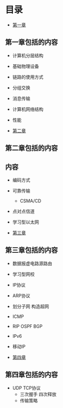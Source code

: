 # 目录
- [第一章]()
## 第一章包括的内容
- 计算机分层结构
- 基础物理设备
- 链路的使用方式
- 分组交换
- 消息传输
- 计算机网络结构
- 性能

- [第二章]()
## 第二章包括的内容
## 内容
- 编码方式
- 可靠传输
    - CSMA/CD
- 点对点信道
- 学习型以太网

- [第三章]()
## 第三章包括的内容
- 数据报虚电路源路由
- 学习型网校
- IP协议
- ARP协议
- 划分子网 构造超网
- ICMP
- RIP OSPF BGP
- IPv6 
- 移动IP

- [第四章]()
## 第四章包括的内容
- UDP TCP协议
    - 三次握手 四次释放
    - 传输策略




